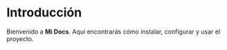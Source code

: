 # Introducción

Bienvenido a **Mi Docs**. Aquí encontrarás cómo instalar, configurar y usar el proyecto.
